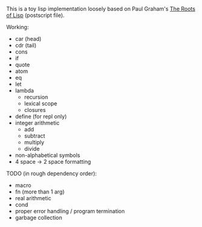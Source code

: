 This is a toy lisp implementation loosely based on Paul Graham's [The Roots of Lisp](http://ep.yimg.com/ty/cdn/paulgraham/jmc.ps) (postscript file).

Working:

- car (head)
- cdr (tail)
- cons
- if
- quote
- atom
- eq
- let
- lambda
  - recursion
  - lexical scope
  - closures
- define (for repl only)
- integer arithmetic
  - add
  - subtract
  - multiply
  - divide
- non-alphabetical symbols
- 4 space -> 2 space formatting

TODO (in rough dependency order):
- macro
- fn (more than 1 arg)
- real arithmetic
- cond
- proper error handling / program termination
- garbage collection
